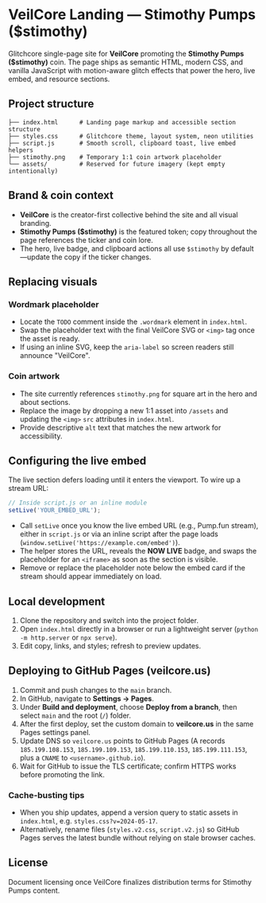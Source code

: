 # VeilCore Landing — Stimothy Pumps ($stimothy)

Glitchcore single-page site for **VeilCore** promoting the **Stimothy Pumps ($stimothy)** coin. The page ships as semantic HTML, modern CSS, and vanilla JavaScript with motion-aware glitch effects that power the hero, live embed, and resource sections.

## Project structure

```
├── index.html      # Landing page markup and accessible section structure
├── styles.css      # Glitchcore theme, layout system, neon utilities
├── script.js       # Smooth scroll, clipboard toast, live embed helpers
├── stimothy.png    # Temporary 1:1 coin artwork placeholder
└── assets/         # Reserved for future imagery (kept empty intentionally)
```

## Brand & coin context

- **VeilCore** is the creator-first collective behind the site and all visual branding.
- **Stimothy Pumps ($stimothy)** is the featured token; copy throughout the page references the ticker and coin lore.
- The hero, live badge, and clipboard actions all use `$stimothy` by default—update the copy if the ticker changes.

## Replacing visuals

### Wordmark placeholder
- Locate the `TODO` comment inside the `.wordmark` element in `index.html`.
- Swap the placeholder text with the final VeilCore SVG or `<img>` tag once the asset is ready.
- If using an inline SVG, keep the `aria-label` so screen readers still announce "VeilCore".

### Coin artwork
- The site currently references `stimothy.png` for square art in the hero and about sections.
- Replace the image by dropping a new 1:1 asset into `/assets` and updating the `<img>` `src` attributes in `index.html`.
- Provide descriptive `alt` text that matches the new artwork for accessibility.

## Configuring the live embed

The live section defers loading until it enters the viewport. To wire up a stream URL:

```js
// Inside script.js or an inline module
setLive('YOUR_EMBED_URL');
```

- Call `setLive` once you know the live embed URL (e.g., Pump.fun stream), either in `script.js` or via an inline script after the page loads (`window.setLive('https://example.com/embed')`).
- The helper stores the URL, reveals the **NOW LIVE** badge, and swaps the placeholder for an `<iframe>` as soon as the section is visible.
- Remove or replace the placeholder note below the embed card if the stream should appear immediately on load.

## Local development

1. Clone the repository and switch into the project folder.
2. Open `index.html` directly in a browser or run a lightweight server (`python -m http.server` or `npx serve`).
3. Edit copy, links, and styles; refresh to preview updates.

## Deploying to GitHub Pages (veilcore.us)

1. Commit and push changes to the `main` branch.
2. In GitHub, navigate to **Settings → Pages**.
3. Under **Build and deployment**, choose **Deploy from a branch**, then select `main` and the root (`/`) folder.
4. After the first deploy, set the custom domain to **veilcore.us** in the same Pages settings panel.
5. Update DNS so `veilcore.us` points to GitHub Pages (A records `185.199.108.153`, `185.199.109.153`, `185.199.110.153`, `185.199.111.153`, plus a `CNAME` to `<username>.github.io`).
6. Wait for GitHub to issue the TLS certificate; confirm HTTPS works before promoting the link.

### Cache-busting tips

- When you ship updates, append a version query to static assets in `index.html`, e.g. `styles.css?v=2024-05-17`.
- Alternatively, rename files (`styles.v2.css`, `script.v2.js`) so GitHub Pages serves the latest bundle without relying on stale browser caches.

## License

Document licensing once VeilCore finalizes distribution terms for Stimothy Pumps content.
